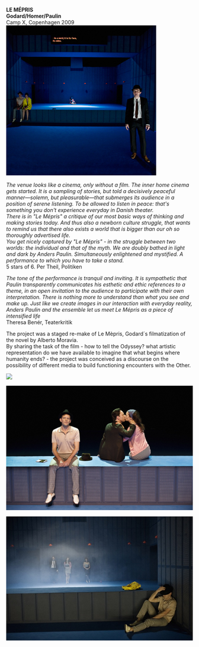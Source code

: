 **LE MÉPRIS**  
**Godard/Homer/Paulin**  
Camp X, Copenhagen 2009  
![](/mepris1.jpg)

*The venue looks like a cinema, only without a film. The inner home cinema gets started. It is a sampling of stories, but told a decisively peaceful manner—solemn, but pleasurable—that submerges its audience in a position of serene listening. To be allowed to listen in peace: that's something you don't experience everyday in Danish theater.  
There is in "Le Mépris" a critique of our most basic ways of thinking and making stories today. And thus also a newborn culture struggle, that wants to remind us that there also exists a world that is bigger than our oh so thoroughly advertised life.  
You get nicely captured by "Le Mépris" - in the struggle between two worlds: the individual and that of the myth. We are doubly bathed in light and dark by Anders Paulin. Simultaneously enlightened and mystified. A performance to which you have to take a stand.*  
5 stars of 6. 
Per Theil, Politiken

*The tone of the performance is tranquil and inviting. It is sympathetic that Paulin transparently communicates his esthetic and ethic references to a theme, in an open invitation to the audience to participate with their own interpretation. There is nothing more to understand than what you see and make up. Just like we create images in our interaction with everyday reality, Anders Paulin and the ensemble let us meet Le Mépris as a piece of intensified life*  
Theresa Benér, Teaterkritik

The project was a staged re-make of Le Mèpris, Godard´s filmatization of the novel by Alberto Moravia.  
By sharing the task of the film - how to tell the Odyssey? what artistic representation do we have available to imagine that what begins where humanity ends? - the project was conceived as a discourse on the possibility of different media to build functioning encounters with the Other.

![](/mepris2.jpg)

![](/mepris3.jpg)

![](/mepris4.jpg)


